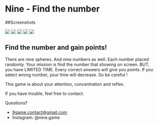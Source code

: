 # Nine - Find the number

##Screenshots

<p align="left">
  <img src="/Images/iOS_1-Nine.png" />
  <img src="/Images/iOS_2-Nine.png" />
  <img src="/Images/iOS_3-Nine.png" />
  <img src="/Images/iOS_4-Nine.png" />
  <img src="/Images/iOS_5-Nine.png" />
</p>

## Find the number and gain points!

There are nine spheres. And nine numbers as well. Each number placed randomly. Your mission is find the number that showing on screen. BUT, you have LIMITED TIME. Every correct answers will give you points. If you select wrong number, your time will decrease. So be careful !

This game is about your attention, concentration and reflex.

If you have trouble, feel free to contact.

Questions?
* 9game.contact@gmail.com
* Instagram: @nine.game



